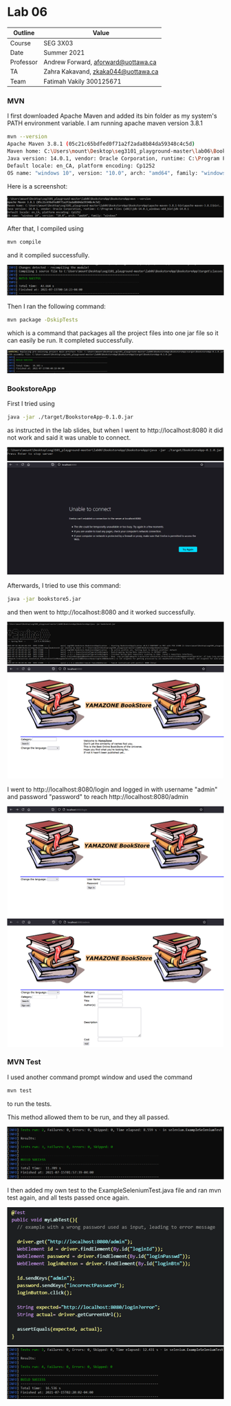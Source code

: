# Lab 06
| Outline | Value |
| --- | --- |
| Course | SEG 3X03 |
| Date | Summer 2021 |
| Professor | Andrew Forward, aforward@uottawa.ca |
| TA | Zahra Kakavand, zkaka044@uottawa.ca|
| Team | Fatimah Vakily 300125671 |

### MVN
I first downloaded Apache Maven and added its bin folder as my system's PATH  environment variable.
I am running apache maven version 3.8.1

```bash
mvn --version
Apache Maven 3.8.1 (05c21c65bdfed0f71a2f2ada8b84da59348c4c5d)
Maven home: C:\Users\mount\Desktop\seg3101_playground-master\lab06\BookstoreApp\BookstoreApp\apache-maven-3.8.1-bin\apache-maven-3.8.1\bin\..
Java version: 14.0.1, vendor: Oracle Corporation, runtime: C:\Program Files (x86)\jdk-14.0.1_windows-x64_bin\jdk-14.0.1
Default locale: en_CA, platform encoding: Cp1252
OS name: "windows 10", version: "10.0", arch: "amd64", family: "windows"
```

Here is a screenshot:

![MVN version](BookstoreApp/BookstoreApp/assets/screenshot1.PNG)


After that, I compiled using
```bash
mvn compile
```
and it compiled successfully.

![MVN compiled](BookstoreApp/BookstoreApp/assets/screenshot2.PNG)

Then I ran the following command:
```bash
mvn package -DskipTests
```
which is a command that packages all the project files into one jar file so it can easily be run. It completed successfully.

![MVN DskipTests](BookstoreApp/BookstoreApp/assets/screenshot3.PNG)


### BookstoreApp

First I tried using

```bash
java -jar ./target/BookstoreApp-0.1.0.jar
```
as instructed in the lab slides, but when I went to http://localhost:8080 it did not work and said it was unable to connect.

![BookstoreApp jar fail](BookstoreApp/BookstoreApp/assets/screenshot4.PNG)
![BookstoreApp jar fail](BookstoreApp/BookstoreApp/assets/screenshot5.PNG)


Afterwards, I tried to use this command:

```bash
java -jar bookstore5.jar
```

and then went to http://localhost:8080 and it worked successfully.

![BookstoreApp jar success](BookstoreApp/BookstoreApp/assets/screenshot6.PNG)
![BookstoreApp jar success](BookstoreApp/BookstoreApp/assets/screenshot7.PNG)


I went to http://localhost:8080/login and logged in with username "admin" and password "password" to reach http://localhost:8080/admin

![BookstoreApp login](BookstoreApp/BookstoreApp/assets/screenshot8.PNG)
![BookstoreApp admin](BookstoreApp/BookstoreApp/assets/screenshot9.PNG)


### MVN Test

I used another command prompt window and used the command
```bash
mvn test
```
to run the tests.

This method allowed them to be run, and they all passed.

![mvn test success](BookstoreApp/BookstoreApp/assets/screenshot10.PNG)


I then added my own test to the ExampleSeleniumTest.java file and ran mvn test again, and all tests passed once again.

![selenium test code](BookstoreApp/BookstoreApp/assets/screenshot12.PNG)
![mvn tests success](BookstoreApp/BookstoreApp/assets/screenshot11.PNG)
